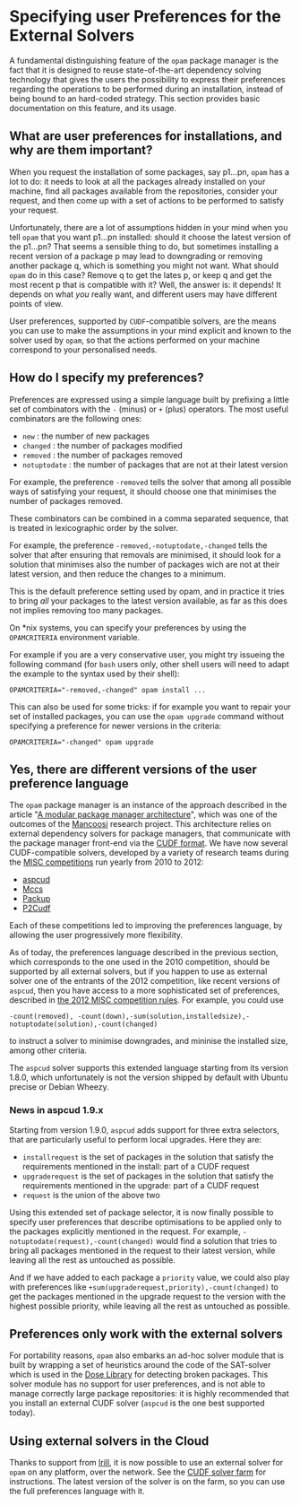 # Specifying user Preferences for the External Solvers

A fundamental distinguishing feature of the `opam` package manager is the fact that it is designed to reuse state-of-the-art dependency solving technology that gives the users the possibility to express their preferences regarding the operations to be performed during an installation, instead of being bound to an hard-coded strategy.
This section provides basic documentation on this feature, and its usage.

## What are user preferences for installations, and why are them important?
When you request the installation of some packages, say p1...pn, `opam` has a lot to do: it needs to look at all the packages already installed on your machine, find all packages available from the repositories, consider your request, and then come up with a set of actions to be performed to satisfy your request.

Unfortunately, there are a lot of assumptions hidden in your mind when you tell `opam` that you want p1...pn installed: should it choose the latest version of the p1...pn? That seems a sensible thing to do, but sometimes installing a recent version of a package p may lead to downgrading or removing another package q, which is something you might not want. What should `opam` do in this case? Remove q to get the lates p, or keep q and get the most recent p that is compatible with it?
Well, the answer is: it depends! It depends on what _you_ really want, and different users may have different points of view.

User preferences, supported by `CUDF`-compatible solvers, are the means you can use to make the assumptions in your mind explicit and known to the solver used by `opam`, so that the actions performed on your machine correspond to your personalised needs.

## How do I specify my preferences?

Preferences are expressed using a simple language built by prefixing a little set of combinators with the `-` (minus) or `+` (plus) operators. The most useful combinators are the following ones:

* `new`  : the number of new packages
* `changed` : the number of packages modified
* `removed` : the number of packages removed
* `notuptodate` : the number of packages that are not at their latest version

For example, the preference  `-removed`  tells the solver that among all possible ways of satisfying your request, it should choose one that minimises the number of packages removed.

These combinators can be combined in a comma separated sequence, that is treated in lexicographic order by the solver.

For example, the preference  `-removed,-notuptodate,-changed`  tells the solver that after ensuring that removals are minimised, it should look for a solution that minimises also the number of packages wich are not at their latest version, and then reduce the changes to a minimum.

This is the default preference setting used by opam, and in practice it tries to bring _all_ your packages to the latest version available, as far as this does not implies removing too many packages.

On *nix systems, you can specify your preferences by using the `OPAMCRITERIA` environment variable.

For example if you are a very conservative user, you might try issueing the following command (for `bash` users only, other shell users will need to adapt the example to the syntax used by their shell):
```
OPAMCRITERIA="-removed,-changed" opam install ...
```

This can also be used for some tricks: if for example you want to repair your set of installed packages, you can use the `opam upgrade` command without specifying a preference for newer versions in the criteria:
```
OPAMCRITERIA="-changed" opam upgrade
```

## Yes, there are different versions of the user preference language

The `opam` package manager is an instance of the approach described in the article "[A modular package manager architecture](http://dl.acm.org/citation.cfm?id=2401012)", which was one of the outcomes of the [Mancoosi](http://www.mancoosi.org) research project. This architecture relies on external dependency solvers for package managers, that communicate with the package manager front-end via the [CUDF format](http://www.mancoosi.org/cudf/).
We have now several CUDF-compatible solvers, developed by a variety of research teams during the [MISC competitions](http://www.mancoosi.org/misc/) run yearly from 2010 to 2012:

* [aspcud](http://www.cs.uni-potsdam.de/wv/aspcud/)
* [Mccs](http://www.i3s.unice.fr/~cpjm/misc/mccs.html)
* [Packup](http://sat.inesc-id.pt/~mikolas/sw/packup/)
* [P2Cudf](https://wiki.eclipse.org/Equinox/p2/CUDFResolver)

Each of these competitions led to improving the preferences language, by allowing the user progressively more flexibility.

As of today, the preferences language described in the previous section, which corresponds to the one used in the 2010 competition, should be supported by all external solvers, but if you happen to use as external solver one of the entrants of the 2012 competition, like recent versions of `aspcud`, then you have access to a more sophisticated set of preferences, described in [the 2012 MISC competition rules](http://www.mancoosi.org/misc-2012/criteria/). 
For example, you could use

 `-count(removed), -count(down),-sum(solution,installedsize),-notuptodate(solution),-count(changed)`

to instruct a solver to minimise downgrades, and mininise the installed size, among other criteria.

The `aspcud` solver supports this extended language starting from its version 1.8.0, which unfortunately is not the version shipped by default with Ubuntu precise or Debian Wheezy.

### News in aspcud 1.9.x

Starting from version 1.9.0,  `aspcud`  adds support for three extra selectors, that are particularly useful to perform local upgrades. Here they are:

* `installrequest` is the set of packages in the solution that satisfy the requirements mentioned in the install: part of a CUDF request
* `upgraderequest` is the set of packages in the solution that satisfy the requirements mentioned in the upgrade: part of a CUDF request
* `request` is the union of the above two

Using this extended set of package selector, it is now finally possible to specify user preferences that describe optimisations to be applied only to the packages explicitly mentioned in the request. For example, `-notuptodate(request),-count(changed)` would find a solution that tries to bring all packages mentioned in the request to their latest version, while leaving all the rest as untouched as possible.

And if we have added to each package a `priority` value, we could also play with preferences like `+sum(upgraderequest,priority),-count(changed)` to get the packages mentioned in the upgrade request to the version with the highest possible priority, while leaving all the rest as untouched as possible.

## Preferences only work with the external solvers

For portability reasons, `opam` also embarks an ad-hoc solver module that is built by wrapping a set of heuristics around the code of the SAT-solver which is used in the [Dose Library](http://dose.gforge.inria.fr/public_html/) for detecting broken packages. This solver module has no support for user preferences, and is not able to manage correctly large package repositories: it is highly recommended that you install an external CUDF solver (`aspcud` is the one best supported today).

## Using external solvers in the Cloud

Thanks to support from [Irill](http://www.irill.org/), it is now possible to use an external solver for `opam` on any platform, over the network. See the [CUDF solver farm](http://cudf-solvers.irill.org/) for instructions.
The latest version of the solver is on the farm, so you can use the full preferences language with it.